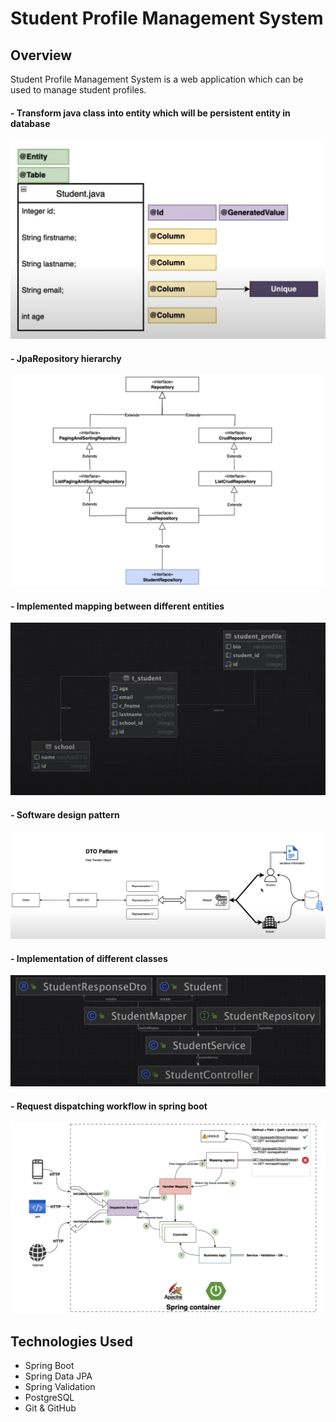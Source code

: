 # Student Profile Management System

## Overview
Student Profile Management System is a web application which can be used to manage student profiles.

#### - Transform java class into entity which will be persistent entity in database
![Pic not found](diagram/entity.png)

#### - JpaRepository hierarchy
![Pic not found](diagram/jpa-repository-hierarchy.png)

#### - Implemented mapping between different entities
![Pic not found](diagram/mapping-entities.png)

#### - Software design pattern
![Pic not found](diagram/design-pattern.png)

#### - Implementation of different classes
![Pic not found](diagram/implementation-of-classes.png)

#### - Request dispatching workflow in spring boot
![Pic not found](diagram/request-dispatching-workflow.png)

## Technologies Used
- Spring Boot
- Spring Data JPA
- Spring Validation
- PostgreSQL
- Git & GitHub